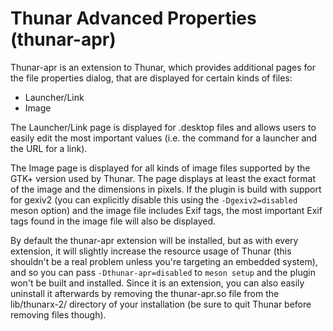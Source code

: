 Thunar Advanced Properties (thunar-apr)
=======================================

Thunar-apr is an extension to Thunar, which provides additional pages for the file properties dialog, that are displayed for certain kinds of files:

 * Launcher/Link
 * Image

The Launcher/Link page is displayed for .desktop files and allows users to easily edit the most important values (i.e. the command for a launcher and the URL for a link).

The Image page is displayed for all kinds of image files supported by the GTK+ version used by Thunar. The page displays at least the exact format of the image and the dimensions in pixels. If the plugin is build with support for gexiv2 (you can explicitly disable this using the `-Dgexiv2=disabled` meson option) and the image file includes Exif tags, the most important Exif tags found in the image file will also be displayed.

By default the thunar-apr extension will be installed, but as with every extension, it will slightly increase the resource usage of Thunar (this shouldn't be a real problem unless you're targeting an embedded system), and so you can pass `-Dthunar-apr=disabled` to `meson setup` and the plugin won't be built and installed. Since it is an extension, you can also easily uninstall it afterwards by removing the thunar-apr.so file from the lib/thunarx-2/ directory of your installation (be sure to quit Thunar before removing files though).

